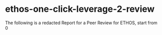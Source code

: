 # ethos-one-click-leverage-2-review

The following is a redacted Report for a Peer Review for ETHOS, start from 0